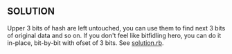 ## SOLUTION

Upper 3 bits of hash are left untouched, you can use them to find next 3 bits of original data and so on. If you don't feel like bitfidling hero, you can do it in-place, bit-by-bit with ofset of 3 bits. See [solution.rb](solution.rb).